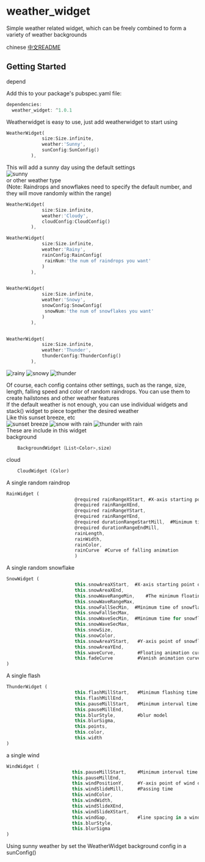 # weather_widget

Simple weather related widget, which can be freely combined to form a variety of weather backgrounds

chinese [中文README](https://github.com/carendule/WeatherWidget/blob/master/README_zh.md)

## Getting Started
depend

Add this to your package's pubspec.yaml file:

```dart
dependencies:
  weather_widget: ^1.0.1
```

Weatherwidget is easy to use, just add weatherwidget to start using  

```dart
WeatherWidget(
             size:Size.infinite,
             weather:'Sunny',
             sunConfig:SunConfig()
         ),   
```
This will add a sunny day using the default settings  
![sunny](https://github.com/carendule/WeatherWidget/blob/master/image/1.gif)  
or other weather type  
(Note: Raindrops and snowflakes need to specify the default number, and they will move randomly within the range)  
```dart
WeatherWidget(
             size:Size.infinite,
             weather:'Cloudy',
             cloudConfig:CloudConfig()
         ),

WeatherWidget(
             size:Size.infinite,
             weather:'Rainy',
             rainConfig:RainConfig(
              rainNum:'the num of raindrops you want' 
             )
         ),


WeatherWidget(
             size:Size.infinite,
             weather:'Snowy',
             snowConfig:SnowConfig(
              snowNum:'the num of snowflakes you want' 
             )
         ),


WeatherWidget(
             size:Size.infinite,
             weather:'Thunder',
             thunderConfig:ThunderConfig()
         ),
```
![rainy](https://github.com/carendule/WeatherWidget/blob/master/image/2.gif)
![snowy](https://github.com/carendule/WeatherWidget/blob/master/image/3.gif)
![thunder](https://github.com/carendule/WeatherWidget/blob/master/image/4.gif)  

Of course, each config contains other settings, such as the range, size, length, falling speed and color of random raindrops. You can use them to create hailstones and other weather features  
If the default weather is not enough, you can use individual widgets and stack() widget to piece together the desired weather  
Like this sunset breeze, etc  
![sunset breeze](https://github.com/carendule/WeatherWidget/blob/master/image/6.gif)
![snow with rain](https://github.com/carendule/WeatherWidget/blob/master/image/5.gif)
![thunder with rain](https://github.com/carendule/WeatherWidget/blob/master/image/7.gif)  
These are include in this widget  
background
```dart
    BackgroundWidget（List<Color>,size）
```  
cloud  
```dart
    CloudWidget (Color)
```
A single random raindrop 
```dart
RainWidget (
                         @required rainRangeXStart, #X-axis starting point of raindrop random occurrence
                         @required rainRangeXEnd,  
                         @required rainRangeYStart,
                         @required rainRangeYEnd,
                         @required durationRangeStartMill,  #Minimum time to fall
                         @required durationRangeEndMill,    
                         rainLength,
                         rainWidth,
                         rainColor,
                         rainCurve  #Curve of falling animation
                         )
```
A single random snowflake
```dart
SnowWidget (
                         this.snowAreaXStart,  #X-axis starting point of snowflake random occurrence
                         this.snowAreaXEnd,    
                         this.snowWaveRangeMin,    #The minimum floating distance of snowflakes
                         this.snowWaveRangeMax,    
                         this.snowFallSecMin,  #Minimum time of snowflake falling
                         this.snowFallSecMax,  
                         this.snowWaveSecMin,  #Minimum time for snowflake to float
                         this.snowWaveSecMax,
                         this.snowSize,
                         this.snowColor,
                         this.snowAreaYStart,   #Y-axis point of snowflake occurrence
                         this.snowAreaYEnd,    
                         this.waveCurve,        #Floating animation curve
                         this.fadeCurve         #Vanish animation curve
)
```
A single flash 
```dart
ThunderWidget (
                         this.flashMillStart,   #Minimum flashing time
                         this.flashMillEnd,     
                         this.pauseMillStart,   #Minimum interval time
                         this.pauseMillEnd,     
                         this.blurStyle,        #blur model
                         this.blurSigma,        
                         this.points,
                         this.color,
                         this.width
)
```
a single wind
```dart
WindWidget (
                        this.pauseMillStart,    #Minimum interval time
                        this.pauseMillEnd,     
                        this.windPositionY,     #Y-axis point of wind occurrence
                        this.windSlideMill,     #Passing time
                        this.windColor,
                        this.windWidth,
                        this.windSlideXEnd,     
                        this.windSlideXStart,   
                        this.windGap,           #line spacing in a wind
                        this.blurStyle,
                        this.blurSigma
)
```

Using sunny weather by set the WeatherWidget background config in a sunConfig()